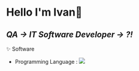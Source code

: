 # Hello I'm Ivan👋

## _QA -> IT Software Developer -> ?!_

✨ Software
- Programming Language : <img src="https://img.shields.io/badge/JavaScript#F7DF1E?style=for-the-badge&logo=javascript&logoColor=black">
<!--
**IvaninITworld/IvaninITworld** is a ✨ _special_ ✨ repository because its `README.md` (this file) appears on your GitHub profile.

Here are some ideas to get you started:

- 🔭 I’m currently working on ...
- 🌱 I’m currently learning ...
- 👯 I’m looking to collaborate on ...
- 🤔 I’m looking for help with ...
- 💬 Ask me about ...
- 📫 How to reach me: ...
- 😄 Pronouns: ...
- ⚡ Fun fact: ...
-->

